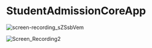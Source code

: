 # StudentAdmissionCoreApp

![screen-recording_sZSsbVem](https://user-images.githubusercontent.com/89537132/147273502-62355ea7-5831-4f37-b811-31ef76592807.gif)


![Screen_Recording2](https://user-images.githubusercontent.com/89537132/147273789-c6709500-bd69-4e9a-a680-72e0bf06ecd7.gif)
